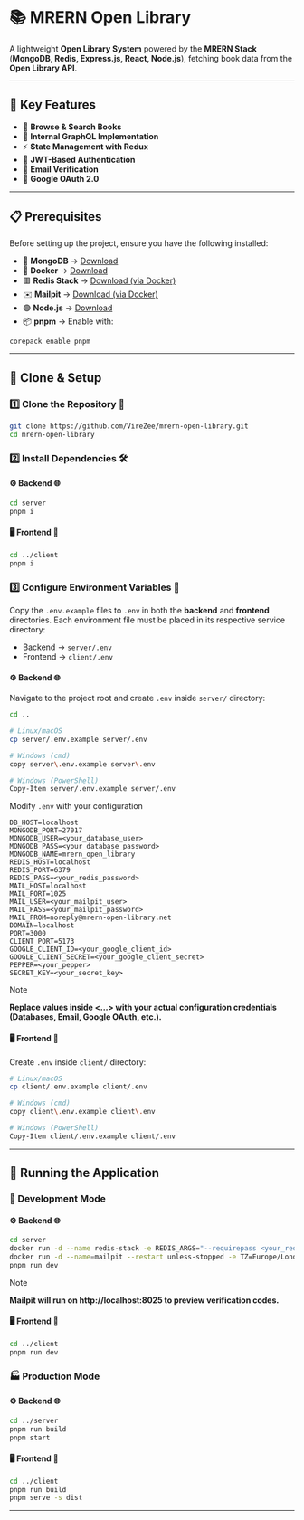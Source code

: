 # **📚 MRERN Open Library**
A lightweight **Open Library System** powered by the **MRERN Stack** (**MongoDB, Redis, Express.js, React, Node.js**), fetching book data from the **Open Library API**.

---

## **🌟 Key Features**
- 📖 **Browse & Search Books**
- 🔗 **Internal GraphQL Implementation**
- ⚡ **State Management with Redux**
- 🔐 **JWT-Based Authentication**
- 📧 **Email Verification**
- 🔑 **Google OAuth 2.0**

---

## **📋 Prerequisites**
Before setting up the project, ensure you have the following installed:
- 🍃 **MongoDB** → [Download](https://www.mongodb.com/try/download/enterprise)
- 🐋 **Docker** → [Download](https://docs.docker.com/get-started/get-docker)
- 🟥 **Redis Stack** → [Download (via Docker)](https://redis.io/docs/latest/operate/oss_and_stack/install/archive/install-stack/docker)
- ✉️ **Mailpit** → [Download (via Docker)](https://mailpit.axllent.org/docs/install)
- 🟢 **Node.js** → [Download](https://nodejs.org/en/download)
- 📦 **pnpm** → Enable with:
```sh
corepack enable pnpm
```  

---

## **📂 Clone & Setup**
###  1️⃣ Clone the Repository 🔄
```sh
git clone https://github.com/VireZee/mrern-open-library.git
cd mrern-open-library
```

### 2️⃣ Install Dependencies 🛠️
#### ⚙️ Backend 🌐
```sh
cd server
pnpm i
```

#### 🖥️ Frontend 📱
```sh
cd ../client
pnpm i
```

###  3️⃣ Configure Environment Variables 🔧
Copy the `.env.example` files to `.env` in both the **backend** and **frontend** directories.
Each environment file must be placed in its respective service directory:  
- Backend → `server/.env`
- Frontend → `client/.env`

#### ⚙️ Backend 🌐
Navigate to the project root and create `.env` inside `server/` directory:
```sh
cd ..

# Linux/macOS
cp server/.env.example server/.env

# Windows (cmd)
copy server\.env.example server\.env

# Windows (PowerShell)
Copy-Item server/.env.example server/.env 
```

Modify `.env` with your configuration
```env
DB_HOST=localhost
MONGODB_PORT=27017
MONGODB_USER=<your_database_user>
MONGODB_PASS=<your_database_password>
MONGODB_NAME=mrern_open_library
REDIS_HOST=localhost
REDIS_PORT=6379
REDIS_PASS=<your_redis_password>
MAIL_HOST=localhost
MAIL_PORT=1025
MAIL_USER=<your_mailpit_user>
MAIL_PASS=<your_mailpit_password>
MAIL_FROM=noreply@mrern-open-library.net
DOMAIN=localhost
PORT=3000
CLIENT_PORT=5173
GOOGLE_CLIENT_ID=<your_google_client_id>
GOOGLE_CLIENT_SECRET=<your_google_client_secret>
PEPPER=<your_pepper>
SECRET_KEY=<your_secret_key>
```
> [!Note]
> **Replace values inside <...> with your actual configuration credentials (Databases, Email, Google OAuth, etc.).**

#### 🖥️ Frontend 📱
Create `.env` inside `client/` directory:
```sh
# Linux/macOS
cp client/.env.example client/.env

# Windows (cmd)
copy client\.env.example client\.env

# Windows (PowerShell)
Copy-Item client/.env.example client/.env
```

---

## **🚀 Running the Application**
### **🚧 Development Mode**
#### ⚙️ Backend 🌐
```sh
cd server
docker run -d --name redis-stack -e REDIS_ARGS="--requirepass <your_redis_password>" -p 6379:6379 -p 8001:8001 redis/redis-stack:latest
docker run -d --name=mailpit --restart unless-stopped -e TZ=Europe/London -p 8025:8025 -p 1025:1025 axllent/mailpit
pnpm run dev
```
> [!Note]
> **Mailpit will run on http://localhost:8025 to preview verification codes.**

#### 🖥️ Frontend 📱
```sh
cd ../client
pnpm run dev
```

### **🏭 Production Mode**
#### ⚙️ Backend 🌐
```sh
cd ../server
pnpm run build
pnpm start
```

#### 🖥️ Frontend 📱
```sh
cd ../client
pnpm run build
pnpm serve -s dist
```

---